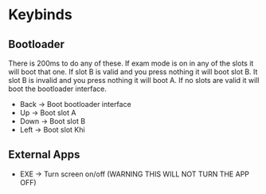 # Keybinds
## Bootloader
There is 200ms to do any of these.
If exam mode is on in any of the slots it will boot that one.
If slot B is valid and you press nothing it will boot slot B.
It slot B is invalid and you press nothing it will boot A.
If no slots are valid it will boot the bootloader interface.

- Back -> Boot bootloader interface
- Up   -> Boot slot A
- Down -> Boot slot B
- Left -> Boot slot Khi
## External Apps
- EXE  -> Turn screen on/off (WARNING THIS WILL NOT TURN THE APP OFF)
